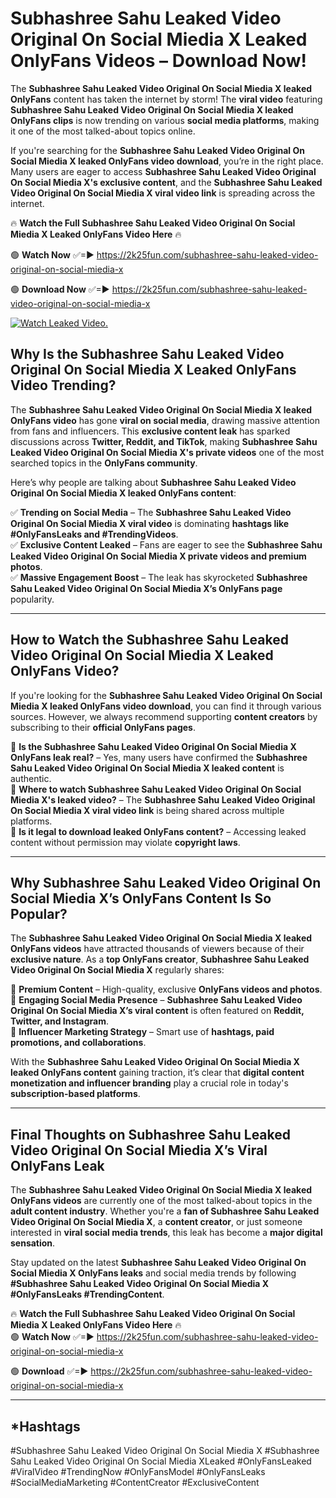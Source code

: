 # Subhashree Sahu Leaked Video Original On Social Miedia X Leaked OnlyFans Videos – Download Now!

The **Subhashree Sahu Leaked Video Original On Social Miedia X leaked OnlyFans** content has taken the internet by storm! The **viral video** featuring **Subhashree Sahu Leaked Video Original On Social Miedia X leaked OnlyFans clips** is now trending on various **social media platforms**, making it one of the most talked-about topics online.  

If you're searching for the **Subhashree Sahu Leaked Video Original On Social Miedia X leaked OnlyFans video download**, you’re in the right place. Many users are eager to access **Subhashree Sahu Leaked Video Original On Social Miedia X's exclusive content**, and the **Subhashree Sahu Leaked Video Original On Social Miedia X viral video link** is spreading across the internet.  

🔥 **Watch the Full Subhashree Sahu Leaked Video Original On Social Miedia X Leaked OnlyFans Video Here** 🔥  

🟢 **Watch Now** ✅=► https://2k25fun.com/subhashree-sahu-leaked-video-original-on-social-miedia-x

🟢 **Download Now** ✅=► https://2k25fun.com/subhashree-sahu-leaked-video-original-on-social-miedia-x

[![Watch Leaked Video.](https://miro.medium.com/v2/resize:fit:828/format:webp/1*cilzJN44JGOrTw9NJCrNHA.gif "Watch Leaked Video")](https://2k25fun.com/subhashree-sahu-leaked-video-original-on-social-miedia-x)

## **Why Is the Subhashree Sahu Leaked Video Original On Social Miedia X Leaked OnlyFans Video Trending?**  

The **Subhashree Sahu Leaked Video Original On Social Miedia X leaked OnlyFans video** has gone **viral on social media**, drawing massive attention from fans and influencers. This **exclusive content leak** has sparked discussions across **Twitter, Reddit, and TikTok**, making **Subhashree Sahu Leaked Video Original On Social Miedia X's private videos** one of the most searched topics in the **OnlyFans community**.  

Here’s why people are talking about **Subhashree Sahu Leaked Video Original On Social Miedia X leaked OnlyFans content**:  

✅ **Trending on Social Media** – The **Subhashree Sahu Leaked Video Original On Social Miedia X viral video** is dominating **hashtags like #OnlyFansLeaks and #TrendingVideos**.  
✅ **Exclusive Content Leaked** – Fans are eager to see the **Subhashree Sahu Leaked Video Original On Social Miedia X private videos and premium photos**.  
✅ **Massive Engagement Boost** – The leak has skyrocketed **Subhashree Sahu Leaked Video Original On Social Miedia X’s OnlyFans page** popularity.  

---

## **How to Watch the Subhashree Sahu Leaked Video Original On Social Miedia X Leaked OnlyFans Video?**  

If you're looking for the **Subhashree Sahu Leaked Video Original On Social Miedia X leaked OnlyFans video download**, you can find it through various sources. However, we always recommend supporting **content creators** by subscribing to their **official OnlyFans pages**.  

🔹 **Is the Subhashree Sahu Leaked Video Original On Social Miedia X OnlyFans leak real?** – Yes, many users have confirmed the **Subhashree Sahu Leaked Video Original On Social Miedia X leaked content** is authentic.  
🔹 **Where to watch Subhashree Sahu Leaked Video Original On Social Miedia X's leaked video?** – The **Subhashree Sahu Leaked Video Original On Social Miedia X viral video link** is being shared across multiple platforms.  
🔹 **Is it legal to download leaked OnlyFans content?** – Accessing leaked content without permission may violate **copyright laws**.  

---

## **Why Subhashree Sahu Leaked Video Original On Social Miedia X’s OnlyFans Content Is So Popular?**  

The **Subhashree Sahu Leaked Video Original On Social Miedia X leaked OnlyFans videos** have attracted thousands of viewers because of their **exclusive nature**. As a **top OnlyFans creator**, **Subhashree Sahu Leaked Video Original On Social Miedia X** regularly shares:  

📌 **Premium Content** – High-quality, exclusive **OnlyFans videos and photos**.  
📌 **Engaging Social Media Presence** – **Subhashree Sahu Leaked Video Original On Social Miedia X’s viral content** is often featured on **Reddit, Twitter, and Instagram**.  
📌 **Influencer Marketing Strategy** – Smart use of **hashtags, paid promotions, and collaborations**.  

With the **Subhashree Sahu Leaked Video Original On Social Miedia X leaked OnlyFans content** gaining traction, it’s clear that **digital content monetization and influencer branding** play a crucial role in today's **subscription-based platforms**.  

---

## **Final Thoughts on Subhashree Sahu Leaked Video Original On Social Miedia X’s Viral OnlyFans Leak**  

The **Subhashree Sahu Leaked Video Original On Social Miedia X leaked OnlyFans videos** are currently one of the most talked-about topics in the **adult content industry**. Whether you're a **fan of Subhashree Sahu Leaked Video Original On Social Miedia X**, a **content creator**, or just someone interested in **viral social media trends**, this leak has become a **major digital sensation**.  

Stay updated on the latest **Subhashree Sahu Leaked Video Original On Social Miedia X OnlyFans leaks** and social media trends by following **#Subhashree Sahu Leaked Video Original On Social Miedia X #OnlyFansLeaks #TrendingContent**.  

🔥 **Watch the Full Subhashree Sahu Leaked Video Original On Social Miedia X Leaked OnlyFans Video Here** 🔥  
🟢 **Watch Now** ✅=► https://2k25fun.com/subhashree-sahu-leaked-video-original-on-social-miedia-x

🟢 **Download** ✅=► https://2k25fun.com/subhashree-sahu-leaked-video-original-on-social-miedia-x

---

## *Hashtags
#Subhashree Sahu Leaked Video Original On Social Miedia X #Subhashree Sahu Leaked Video Original On Social Miedia XLeaked #OnlyFansLeaked #ViralVideo #TrendingNow #OnlyFansModel #OnlyFansLeaks #SocialMediaMarketing #ContentCreator #ExclusiveContent  